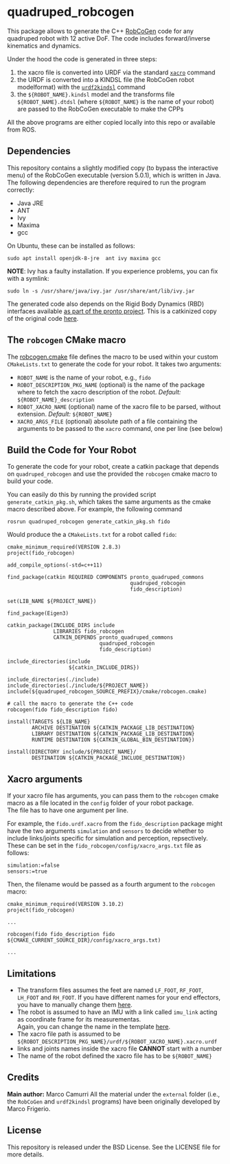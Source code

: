 # quadruped_robcogen

This package allows to generate the C++ [RobCoGen](https://robcogenteam.bitbucket.io/) code for any quadruped robot
with 12 active DoF. The code includes forward/inverse kinematics and dynamics.

Under the hood the code is generated in three steps:
1. the xacro file is converted into URDF via the standard [`xacro`](http://wiki.ros.org/xacro) command
2. the URDF is converted into a KINDSL file (the RobCoGen robot modelformat) with the [`urdf2kindsl`](https://bitbucket.org/robcogenteam/urdf2kindsl/src/master/) command
3. the `${ROBOT_NAME}.kindsl` model and the transforms file `${ROBOT_NAME}.dtdsl` (where `${ROBOT_NAME}` is the name of your robot) are passed to the RobCoGen executable to make the CPPs

All the above programs are either copied locally into this repo or available from ROS.

## Dependencies
This repository contains a slightly modified copy (to bypass the interactive menu) of the RobCoGen executable (version 5.0.1), which is written in Java.
The following dependencies are therefore required to run the program correctly:
- Java JRE
- ANT
- Ivy
- Maxima
- gcc

On Ubuntu, these can be installed as follows:
```
sudo apt install openjdk-8-jre  ant ivy maxima gcc
```
**NOTE**: Ivy has a faulty installation. 
If you experience problems, you can fix with a symlink:
```
sudo ln -s /usr/share/java/ivy.jar /usr/share/ant/lib/ivy.jar 
```

The generated code also depends on the Rigid Body Dynamics (RBD) interfaces available [as part of the pronto project](https://github.com/ori-drs/pronto/tree/master/pronto_quadruped_commons).  This is a catkinized copy of the original code [here](https://bitbucket.org/robcogenteam/cpp-iitrbd/src/master/).

## The `robcogen` CMake macro
The [robcogen.cmake](cmake/robcogen.cmake) file defines the macro to be used within your custom `CMakeLists.txt` to generate the code for your robot. It takes two arguments:
- `ROBOT_NAME` is the name of your robot, e.g., `fido` 
- `ROBOT_DESCRIPTION_PKG_NAME` (optional) is the name of the package where to fetch the xacro description of the robot. *Default:*  `${ROBOT_NAME}_description`
- `ROBOT_XACRO_NAME` (optional) name of the xacro file to be parsed, without extension. *Default:* `${ROBOT_NAME}` 
- `XACRO_ARGS_FILE` (optional) absolute path of a file containing the arguments to be passed to the `xacro` command, one per line (see below)
## Build the Code for Your Robot
To generate the code for your robot, create a catkin package that depends on 
`quadruped_robcogen` and use the provided the `robcogen` cmake macro to build your code.

You can easily do this by running the provided script `generate_catkin_pkg.sh`, which takes the same arguments as the cmake macro described above.
For example, the following command
```
rosrun quadruped_robcogen generate_catkin_pkg.sh fido
``` 

Would produce the  a `CMakeLists.txt` for a robot called `fido`:

```
cmake_minimum_required(VERSION 2.8.3)
project(fido_robcogen)

add_compile_options(-std=c++11)

find_package(catkin REQUIRED COMPONENTS pronto_quadruped_commons
                                        quadruped_robcogen
                                        fido_description)

set(LIB_NAME ${PROJECT_NAME})

find_package(Eigen3)

catkin_package(INCLUDE_DIRS include
               LIBRARIES fido_robcogen
               CATKIN_DEPENDS pronto_quadruped_commons
                              quadruped_robcogen
                              fido_description)

include_directories(include
                    ${catkin_INCLUDE_DIRS})

include_directories(./include)
include_directories(./include/${PROJECT_NAME})
include(${quadruped_robcogen_SOURCE_PREFIX}/cmake/robcogen.cmake)

# call the macro to generate the C++ code
robcogen(fido fido_description fido)

install(TARGETS ${LIB_NAME}
        ARCHIVE DESTINATION ${CATKIN_PACKAGE_LIB_DESTINATION}
        LIBRARY DESTINATION ${CATKIN_PACKAGE_LIB_DESTINATION}
        RUNTIME DESTINATION ${CATKIN_GLOBAL_BIN_DESTINATION})

install(DIRECTORY include/${PROJECT_NAME}/
        DESTINATION ${CATKIN_PACKAGE_INCLUDE_DESTINATION})
```
## Xacro arguments
If your xacro file has arguments, you can pass them to the `robcogen` cmake macro as a file located in the `config` folder of your robot package.  
The file has to have one argument per line. 

For example, the `fido.urdf.xacro` from the `fido_description` package might have the two arguments `simulation` and `sensors` to decide whether to include links/joints specific for simulation and  perception, repsectively. These can be set in the   `fido_robcogen/config/xacro_args.txt` file as follows:
```
simulation:=false
sensors:=true
```
Then, the filename would be passed as a fourth argument to the `robcogen` macro:
```
cmake_minimum_required(VERSION 3.10.2)
project(fido_robcogen)

...

robcogen(fido fido_description fido ${CMAKE_CURRENT_SOURCE_DIR}/config/xacro_args.txt)

...
```

## Limitations
- The transform files assumes the feet are named `LF_FOOT`, `RF_FOOT`, `LH_FOOT` and `RH_FOOT`.
  If you have different names for your end effectors, you have to manually change them [here](config/robot.dtdsl).
- The robot is assumed to have an IMU with a link called `imu_link` acting as coordinate frame for its measurementas.  
  Again, you can change the name in the template [here](config/robot.dtdsl).
- The xacro file path is assumed to be `${ROBOT_DESCRIPTION_PKG_NAME}/urdf/${ROBOT_XACRO_NAME}.xacro.urdf`
- links and joints names inside the xacro file **CANNOT**  start with a number
- The name of the robot defined the xacro file has to be `${ROBOT_NAME}`

## Credits
**Main author:** Marco Camurri 
All the material under the `external` folder (i.e., the `RobCoGen`  and `urdf2kindsl` programs) have been originally developed by Marco Frigerio. 

## License
This repository is released under the BSD License. See the LICENSE file for more details.
